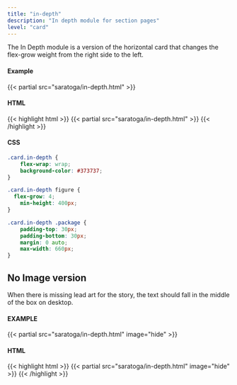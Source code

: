 ```yaml
---
title: "in-depth"
description: "In depth module for section pages"
level: "card"
---
```


The In Depth module is a version of the horizontal card that changes the flex-grow weight from the right side to the left.

#### Example
<div class="example">
{{< partial src="saratoga/in-depth.html" >}}
</div>

#### HTML
{{< highlight html >}}
{{< partial src="saratoga/in-depth.html" >}}
{{< /highlight >}}

#### CSS
```css
.card.in-depth {
	flex-wrap: wrap;
	background-color: #373737;
}

.card.in-depth figure {
  flex-grow: 4;
	min-height: 400px;
}

.card.in-depth .package {
	padding-top: 30px;
	padding-bottom: 30px;
	margin: 0 auto;
	max-width: 660px;
}
```

## No Image version

When there is missing lead art for the story, the text should fall in the middle of the box on desktop.

#### EXAMPLE
<div class="example">
{{< partial src="saratoga/in-depth.html" image="hide" >}}
</div>

#### HTML
{{< highlight html >}}
{{< partial src="saratoga/in-depth.html" image="hide" >}}
{{< /highlight >}}
